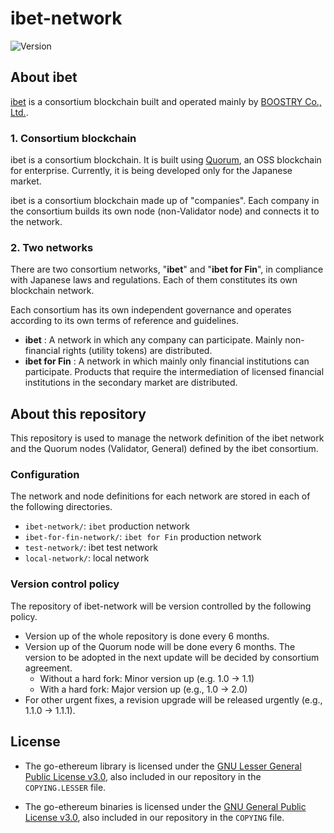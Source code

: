 # ibet-network

<p>
  <img alt="Version" src="https://img.shields.io/badge/version-1.0-blue.svg?cacheSeconds=2592000" />
</p>

## About ibet

[ibet](https://ibet.jp/) is a consortium blockchain built and operated mainly by [BOOSTRY Co., Ltd.](https://boostry.co.jp/).

### 1. Consortium blockchain

ibet is a consortium blockchain. 
It is built using [Quorum](https://consensys.net/quorum/), an OSS blockchain for enterprise. 
Currently, it is being developed only for the Japanese market.

ibet is a consortium blockchain made up of "companies". 
Each company in the consortium builds its own node (non-Validator node) and connects it to the network.

### 2. Two networks

There are two consortium networks, "**ibet**" and "**ibet for Fin**", in compliance with Japanese laws and regulations.
Each of them constitutes its own blockchain network.

Each consortium has its own independent governance and operates according to its own terms of reference and guidelines.

- **ibet** : A network in which any company can participate. Mainly non-financial rights (utility tokens) are distributed.
- **ibet for Fin** : A network in which mainly only financial institutions can participate. Products that require the intermediation of licensed financial institutions in the secondary market are distributed.


## About this repository

This repository is used to manage the network definition of the ibet network and the Quorum nodes (Validator, General) defined by the ibet consortium.

### Configuration

The network and node definitions for each network are stored in each of the following directories.

- `ibet-network/`: `ibet` production network
- `ibet-for-fin-network/`: `ibet for Fin` production network
- `test-network/`: ibet test network
- `local-network/`: local network

### Version control policy

The repository of ibet-network will be version controlled by the following policy.

- Version up of the whole repository is done every 6 months.
- Version up of the Quorum node will be done every 6 months. The version to be adopted in the next update will be decided by consortium agreement.
  - Without a hard fork: Minor version up (e.g. 1.0 -> 1.1)
  - With a hard fork: Major version up (e.g., 1.0 -> 2.0)
- For other urgent fixes, a revision upgrade will be released urgently (e.g., 1.1.0 -> 1.1.1).


## License

- The go-ethereum library is licensed under the
[GNU Lesser General Public License v3.0](https://www.gnu.org/licenses/lgpl-3.0.en.html), also
included in our repository in the `COPYING.LESSER` file.

- The go-ethereum binaries is licensed under the
[GNU General Public License v3.0](https://www.gnu.org/licenses/gpl-3.0.en.html), also included
in our repository in the `COPYING` file.


<!-- 
## Quickstart

### 1. docker-ceのインストール
事前に、Docker実行環境を構築する。


### 2. quorumコンテナ作成

* Validatorノードのビルド

```bash
cd quorum-prod
docker build -t quorum .
```

* Generalノードの場合

```bash
cd quorum-prod-general
docker build -t quorum .
```


### 3. 初期ネットワークの作成（istanbul-toolsを利用）
* ノード情報を作成するためistanbul-toolsを利用する。
* 導入にはGolangが必要。Golangのバージョンを1.7以降にしなければ、Makeエラーが発生するので注意。

```bash
git clone https://github.com/getamis/istanbul-tools
```

* 以下のように実行する。

```bash
cd /home/ubuntu/gowork/src/github.com/getamis/istanbul-tools
./build/bin/istanbul setup --num 4 --nodes --verbose --quorum
```

* 生成された情報をもとに、genesis.json,static-nodes.jsonを修正する。
* genesis.jsonとstatic-nodes.jsonをdatadir配下に格納する。

```
/home/ubuntu/quorum-data/genesis.json
/home/ubuntu/quorum-data/geth/static-nodes.json
```
-->
